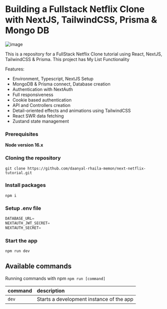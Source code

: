 # Building a Fullstack Netflix Clone with NextJS, TailwindCSS, Prisma & Mongo DB

![image](https://user-images.githubusercontent.com/23248726/220005380-ede4fb14-0b8d-4582-a063-3cc4beeccfb7.png)

This is a repository for a FullStack Netflix Clone tutorial using React, NextJS, TailwindCSS & Prisma.
This project has My List Functionality

Features:

- Environment, Typescript, NextJS Setup
- MongoDB & Prisma connect, Database creation
- Authentication with NextAuth
- Full responsiveness
- Cookie based authentication
- API and Controllers creation
- Detail-oriented effects and animations using TailwindCSS
- React SWR data fetching
- Zustand state management

### Prerequisites

**Node version 16.x**

### Cloning the repository

```shell
git clone https://github.com/daanyal-rhaila-memon/next-netflix-tutorial.git
```

### Install packages

```shell
npm i
```

### Setup .env file


```js
DATABASE_URL=
NEXTAUTH_JWT_SECRET=
NEXTAUTH_SECRET=
```

### Start the app

```shell
npm run dev
```

## Available commands

Running commands with npm `npm run [command]`

| command         | description                              |
| :-------------- | :--------------------------------------- |
| `dev`           | Starts a development instance of the app |
